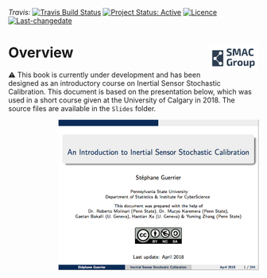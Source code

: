 *Travis:* [![Travis Build Status](https://travis-ci.org/SMAC-Group/SCIS.svg?branch=master)](https://travis-ci.org/SMAC-Group/SCIS)
[![Project Status:
Active](http://www.repostatus.org/badges/latest/active.svg)](http://www.repostatus.org/#active)
[![Licence](https://img.shields.io/badge/licence-CC%20BY--NC--SA%204.0-blue.svg)](https://www.gnu.org/licenses/gpl-3.0.en.html)
[![Last-changedate](https://img.shields.io/badge/last%20change-2018--10--21-yellowgreen.svg)](/commits/master)

# Overview <a href="https://smac-group.com/"><img src="Slides/Images/logo.png" align="right" style="width: 20%; height: 20%"/></a>

:warning: This book is currently under development and has been designed as an introductory course on Inertial Sensor Stochastic Calibration. This document is based on the presentation below, which was used in a short course given at the University of Calgary in 2018. The source files are available in the `Slides` folder.

<a href="Slides/main.pdf"><img src="Slides/Images/first-slide.png" align="right" style="width: 80%; height: 80%"/></a>



